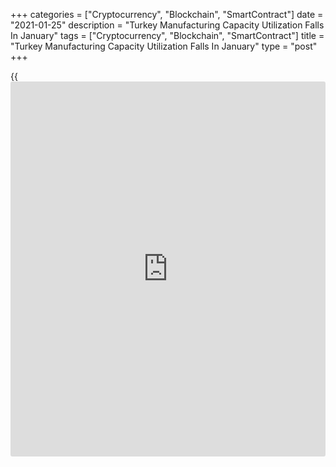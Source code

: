 +++
categories = ["Cryptocurrency", "Blockchain", "SmartContract"]
date = "2021-01-25"
description = "Turkey Manufacturing Capacity Utilization Falls In January"
tags = ["Cryptocurrency", "Blockchain", "SmartContract"]
title = "Turkey Manufacturing Capacity Utilization Falls In January"
type = "post"
+++

{{<iframe id="large-banner" src="https://www.bounty.group/#slide=25.0" width="100%" height="600" scrolling="no" style="border: 0px solid rgb(216, 221, 230); border-radius: 3px;">}}

Turkey's manufacturing capacity utilization rate decreased slightly in
January, figures from the Turkish central bank showed on Monday.

The capacity utilization rate fell to 75.4 percent in January from 75.6
percent in December.

On a seasonally adjusted basis, the capacity utilization rate increased
to 75.6 percent in January from 75.4 percent in the prior month.

Separate data from the central bank showed that the manufacturing
confidence index rose to 107.0 in January from 106.8 in December.

The seasonally adjusted manufacturing confidence index decreased to
109.0 in January from 110.4 in the previous month.

For comments and feedback [contact](https://www.playgroundfx.com/contact/): editorial@rtt[news](https://www.letsplayfx.com/blog/forex-news-website/).com

[Economic News][1]

 **What parts of the world are seeing the best (and worst) economic
performances lately? Click[here][2] to check out our [Econ Scorecard][2]
and find out! See up-to-the-moment [ranking](https://www.playgroundfx.com/blog/crypto-exchange-ranking/)s for the best and worst
performers in [GDP][3], [unemployment rate][4], [inflation][2] and much
more.**

   1. www.rtt[news](https://www.letsplayfx.com/blog/forex-news-website/).com/Content/EconomicNews.aspx
   2. www.rtt[news](https://www.letsplayfx.com/blog/forex-news-website/).com/economic-scorecard/world-rank/CPI/highest-performance.aspx
   3. www.rtt[news](https://www.letsplayfx.com/blog/forex-news-website/).com/economic-scorecard/world-rank/GDP/highest-performance.aspx
   4. www.rtt[news](https://www.letsplayfx.com/blog/forex-news-website/).com/economic-scorecard/world-rank/unemployment-rate/lowest-performance.aspx